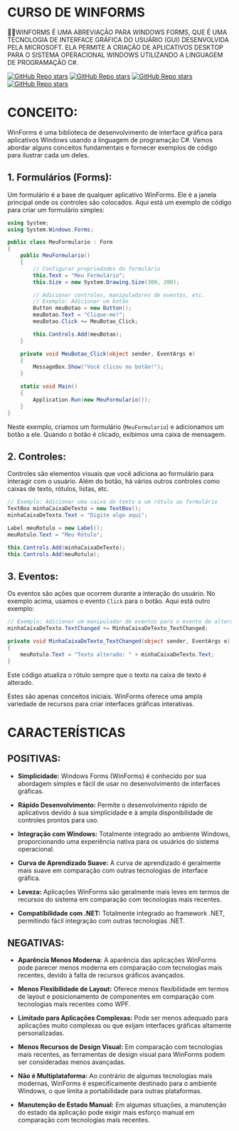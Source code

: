 # CURSO DE WINFORMS
👨‍⚖️WINFORMS É UMA ABREVIAÇÃO PARA WINDOWS FORMS, QUE É UMA TECNOLOGIA DE INTERFACE GRÁFICA DO USUÁRIO (GUI) DESENVOLVIDA PELA MICROSOFT. ELA PERMITE A CRIAÇÃO DE APLICATIVOS DESKTOP PARA O SISTEMA OPERACIONAL WINDOWS UTILIZANDO A LINGUAGEM DE PROGRAMAÇÃO C#.

[![GitHub Repo stars](https://img.shields.io/badge/VILHALVA-GITHUB-03A9F4?logo=github)](https://github.com/VILHALVA) 
[![GitHub Repo stars](https://img.shields.io/badge/VEJA-DOCUMENTAÇÃO-03A9F4?logo=google)](https://learn.microsoft.com/en-us/dotnet/desktop/winforms/?view=netdesktop-7.0) 
[![GitHub Repo stars](https://img.shields.io/badge/LINGUAGEM%20DE-PROGRAMAÇÃO-03A9F4?logo=github)](https://github.com/VILHALVA/CURSO-DE-C-SHARP)
[![GitHub Repo stars](https://img.shields.io/badge/-PLAYLIST%20DO%20YOUTUBE-blueviolet)](https://youtube.com/playlist?list=PLAzlSdU-KYwVRRO6P9fn1LcoXSITIIev0&si=6wYU0EAxx_ml1kzv)

# CONCEITO:
WinForms é uma biblioteca de desenvolvimento de interface gráfica para aplicativos Windows usando a linguagem de programação C#. Vamos abordar alguns conceitos fundamentais e fornecer exemplos de código para ilustrar cada um deles.

## 1. **Formulários (Forms):**
   Um formulário é a base de qualquer aplicativo WinForms. Ele é a janela principal onde os controles são colocados. Aqui está um exemplo de código para criar um formulário simples:

   ```csharp
   using System;
   using System.Windows.Forms;

   public class MeuFormulario : Form
   {
       public MeuFormulario()
       {
           // Configurar propriedades do formulário
           this.Text = "Meu Formulário";
           this.Size = new System.Drawing.Size(300, 200);

           // Adicionar controles, manipuladores de eventos, etc.
           // Exemplo: Adicionar um botão
           Button meuBotao = new Button();
           meuBotao.Text = "Clique-me!";
           meuBotao.Click += MeuBotao_Click;

           this.Controls.Add(meuBotao);
       }

       private void MeuBotao_Click(object sender, EventArgs e)
       {
           MessageBox.Show("Você clicou no botão!");
       }

       static void Main()
       {
           Application.Run(new MeuFormulario());
       }
   }
   ```

   Neste exemplo, criamos um formulário (`MeuFormulario`) e adicionamos um botão a ele. Quando o botão é clicado, exibimos uma caixa de mensagem.

## 2. **Controles:**
   Controles são elementos visuais que você adiciona ao formulário para interagir com o usuário. Além do botão, há vários outros controles como caixas de texto, rótulos, listas, etc.

   ```csharp
   // Exemplo: Adicionar uma caixa de texto e um rótulo ao formulário
   TextBox minhaCaixaDeTexto = new TextBox();
   minhaCaixaDeTexto.Text = "Digite algo aqui";

   Label meuRotulo = new Label();
   meuRotulo.Text = "Meu Rótulo";

   this.Controls.Add(minhaCaixaDeTexto);
   this.Controls.Add(meuRotulo);
   ```

## 3. **Eventos:**
   Os eventos são ações que ocorrem durante a interação do usuário. No exemplo acima, usamos o evento `Click` para o botão. Aqui está outro exemplo:

   ```csharp
   // Exemplo: Adicionar um manipulador de eventos para o evento de alteração de texto da caixa de texto
   minhaCaixaDeTexto.TextChanged += MinhaCaixaDeTexto_TextChanged;

   private void MinhaCaixaDeTexto_TextChanged(object sender, EventArgs e)
   {
       meuRotulo.Text = "Texto alterado: " + minhaCaixaDeTexto.Text;
   }
   ```

   Este código atualiza o rótulo sempre que o texto na caixa de texto é alterado.

Estes são apenas conceitos iniciais. WinForms oferece uma ampla variedade de recursos para criar interfaces gráficas interativas. 

# CARACTERÍSTICAS
## POSITIVAS:
- **Simplicidade:** Windows Forms (WinForms) é conhecido por sua abordagem simples e fácil de usar no desenvolvimento de interfaces gráficas.

- **Rápido Desenvolvimento:** Permite o desenvolvimento rápido de aplicativos devido à sua simplicidade e à ampla disponibilidade de controles prontos para uso.

- **Integração com Windows:** Totalmente integrado ao ambiente Windows, proporcionando uma experiência nativa para os usuários do sistema operacional.

- **Curva de Aprendizado Suave:** A curva de aprendizado é geralmente mais suave em comparação com outras tecnologias de interface gráfica.

- **Leveza:** Aplicações WinForms são geralmente mais leves em termos de recursos do sistema em comparação com tecnologias mais recentes.

- **Compatibilidade com .NET:** Totalmente integrado ao framework .NET, permitindo fácil integração com outras tecnologias .NET.

## NEGATIVAS:
- **Aparência Menos Moderna:** A aparência das aplicações WinForms pode parecer menos moderna em comparação com tecnologias mais recentes, devido à falta de recursos gráficos avançados.

- **Menos Flexibilidade de Layout:** Oferece menos flexibilidade em termos de layout e posicionamento de componentes em comparação com tecnologias mais recentes como WPF.

- **Limitado para Aplicações Complexas:** Pode ser menos adequado para aplicações muito complexas ou que exijam interfaces gráficas altamente personalizadas.

- **Menos Recursos de Design Visual:** Em comparação com tecnologias mais recentes, as ferramentas de design visual para WinForms podem ser consideradas menos avançadas.

- **Não é Multiplataforma:** Ao contrário de algumas tecnologias mais modernas, WinForms é especificamente destinado para o ambiente Windows, o que limita a portabilidade para outras plataformas.

- **Manutenção de Estado Manual:** Em algumas situações, a manutenção do estado da aplicação pode exigir mais esforço manual em comparação com tecnologias mais recentes.
